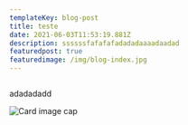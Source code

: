 ```yaml
---
templateKey: blog-post
title: teste
date: 2021-06-03T11:53:19.881Z
description: ssssssfafafafadadadaaaadaadad
featuredpost: true
featuredimage: /img/blog-index.jpg
---
```

![]()

adadadadd 

<!--StartFragment-->

![Card image cap](/img/blog-index.jpg)

<!--EndFragment-->
